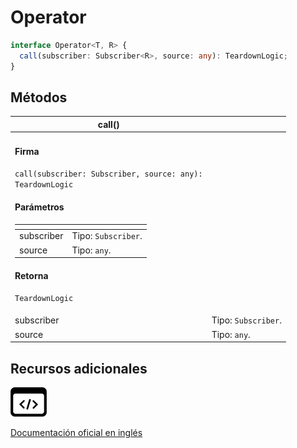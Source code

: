 # Operator

```typescript
interface Operator<T, R> {
  call(subscriber: Subscriber<R>, source: any): TeardownLogic;
}
```

## Métodos

| call()                                                                                                                                                                                                                                                                                                                                                                               |                     |
| ------------------------------------------------------------------------------------------------------------------------------------------------------------------------------------------------------------------------------------------------------------------------------------------------------------------------------------------------------------------------------------ | ------------------- |
| <h4>Firma</h4><p><code>call(subscriber: Subscriber, source: any): TeardownLogic</code></p><h4>Parámetros</h4><table data-header-hidden><thead><tr><th></th><th></th></tr></thead><tbody><tr><td>subscriber</td><td>Tipo: <code>Subscriber</code>.</td></tr><tr><td>source</td><td>Tipo: <code>any</code>.</td></tr></tbody></table><h4>Retorna</h4><p><code>TeardownLogic</code></p> |                     |
| subscriber                                                                                                                                                                                                                                                                                                                                                                           | Tipo: `Subscriber`. |
| source                                                                                                                                                                                                                                                                                                                                                                               | Tipo: `any`.        |

## Recursos adicionales

[![Source code](assets/icons/source-code.png)](https://github.com/ReactiveX/rxjs/blob/6.5.5/src/internal/Operator.ts#L3-L6)

[Documentación oficial en inglés](https://rxjs.dev/api/index/interface/Operator)
